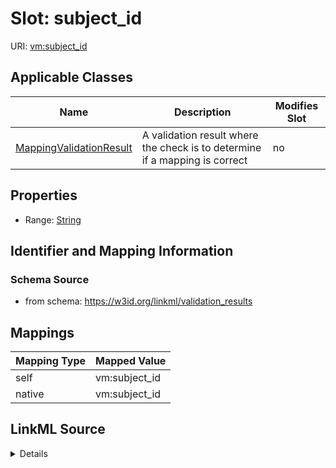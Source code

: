 

# Slot: subject_id



URI: [vm:subject_id](https://w3id.org/linkml/validation-model/subject_id)



<!-- no inheritance hierarchy -->





## Applicable Classes

| Name | Description | Modifies Slot |
| --- | --- | --- |
| [MappingValidationResult](MappingValidationResult.md) | A validation result where the check is to determine if a mapping is correct |  no  |







## Properties

* Range: [String](String.md)





## Identifier and Mapping Information







### Schema Source


* from schema: https://w3id.org/linkml/validation_results




## Mappings

| Mapping Type | Mapped Value |
| ---  | ---  |
| self | vm:subject_id |
| native | vm:subject_id |




## LinkML Source

<details>
```yaml
name: subject_id
from_schema: https://w3id.org/linkml/validation_results
rank: 1000
alias: subject_id
owner: MappingValidationResult
domain_of:
- MappingValidationResult
range: string

```
</details>